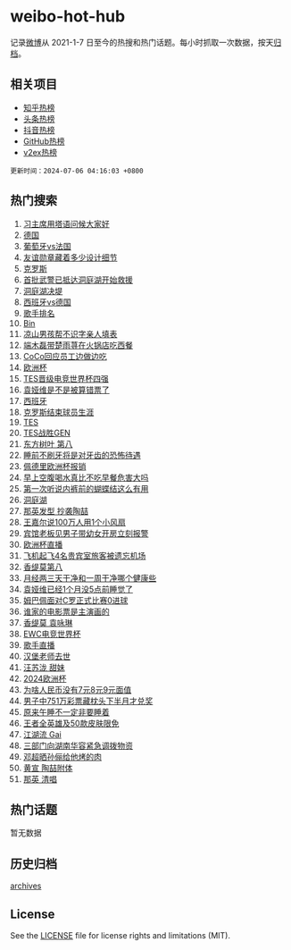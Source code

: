 # weibo-hot-hub

记录[微博](https://www.weibo.com)从 2021-1-7 日至今的热搜和热门话题。每小时抓取一次数据，按天[归档](archives)。

## 相关项目

- [知乎热榜](https://github.com/lonnyzhang423/zhihu-hot-hub)
- [头条热榜](https://github.com/lonnyzhang423/toutiao-hot-hub)
- [抖音热榜](https://github.com/lonnyzhang423/douyin-hot-hub)
- [GitHub热榜](https://github.com/lonnyzhang423/github-hot-hub)
- [v2ex热榜](https://github.com/lonnyzhang423/v2ex-hot-hub)


`更新时间：2024-07-06 04:16:03 +0800`

## 热门搜索

1. [习主席用塔语问候大家好](https://m.weibo.cn/search?containerid=100103type%3D1%26t%3D10%26q%3D%23%E4%B9%A0%E4%B8%BB%E5%B8%AD%E7%94%A8%E5%A1%94%E8%AF%AD%E9%97%AE%E5%80%99%E5%A4%A7%E5%AE%B6%E5%A5%BD%23&stream_entry_id=51&isnewpage=1&extparam=seat%3D1%26pos%3D0%26filter_type%3Drealtimehot%26stream_entry_id%3D51%26dgr%3D0%26q%3D%2523%25E4%25B9%25A0%25E4%25B8%25BB%25E5%25B8%25AD%25E7%2594%25A8%25E5%25A1%2594%25E8%25AF%25AD%25E9%2597%25AE%25E5%2580%2599%25E5%25A4%25A7%25E5%25AE%25B6%25E5%25A5%25BD%2523%26c_type%3D51%26cate%3D10103%26display_time%3D1720210562%26pre_seqid%3D172021056226792318068)
1. [德国](https://m.weibo.cn/search?containerid=100103type%3D1%26t%3D10%26q%3D%E5%BE%B7%E5%9B%BD&stream_entry_id=31&isnewpage=1&extparam=seat%3D1%26flag%3D1%26filter_type%3Drealtimehot%26c_type%3D31%26lcate%3D5001%26cate%3D5001%26realpos%3D1%26q%3D%25E5%25BE%25B7%25E5%259B%25BD%26dgr%3D0%26band_rank%3D1%26pos%3D0%26stream_entry_id%3D31%26display_time%3D1720210562%26pre_seqid%3D172021056226792318068)
1. [葡萄牙vs法国](https://m.weibo.cn/search?containerid=100103type%3D1%26t%3D10%26q%3D%23%E8%91%A1%E8%90%84%E7%89%99vs%E6%B3%95%E5%9B%BD%23&stream_entry_id=31&isnewpage=1&extparam=seat%3D1%26flag%3D2%26filter_type%3Drealtimehot%26c_type%3D31%26lcate%3D5001%26cate%3D5001%26realpos%3D2%26q%3D%2523%25E8%2591%25A1%25E8%2590%2584%25E7%2589%2599vs%25E6%25B3%2595%25E5%259B%25BD%2523%26dgr%3D0%26band_rank%3D2%26pos%3D1%26stream_entry_id%3D31%26display_time%3D1720210562%26pre_seqid%3D172021056226792318068)
1. [友谊勋章藏着多少设计细节](https://m.weibo.cn/search?containerid=100103type%3D1%26t%3D10%26q%3D%23%E5%8F%8B%E8%B0%8A%E5%8B%8B%E7%AB%A0%E8%97%8F%E7%9D%80%E5%A4%9A%E5%B0%91%E8%AE%BE%E8%AE%A1%E7%BB%86%E8%8A%82%23&stream_entry_id=31&isnewpage=1&extparam=seat%3D1%26flag%3D0%26filter_type%3Drealtimehot%26c_type%3D31%26lcate%3D5001%26cate%3D5001%26realpos%3D3%26q%3D%2523%25E5%258F%258B%25E8%25B0%258A%25E5%258B%258B%25E7%25AB%25A0%25E8%2597%258F%25E7%259D%2580%25E5%25A4%259A%25E5%25B0%2591%25E8%25AE%25BE%25E8%25AE%25A1%25E7%25BB%2586%25E8%258A%2582%2523%26dgr%3D0%26band_rank%3D3%26pos%3D2%26stream_entry_id%3D31%26display_time%3D1720210562%26pre_seqid%3D172021056226792318068)
1. [克罗斯](https://m.weibo.cn/search?containerid=100103type%3D1%26t%3D10%26q%3D%E5%85%8B%E7%BD%97%E6%96%AF&stream_entry_id=31&isnewpage=1&extparam=seat%3D1%26flag%3D1%26filter_type%3Drealtimehot%26c_type%3D31%26lcate%3D5001%26cate%3D5001%26realpos%3D4%26q%3D%25E5%2585%258B%25E7%25BD%2597%25E6%2596%25AF%26dgr%3D0%26band_rank%3D4%26pos%3D3%26stream_entry_id%3D31%26display_time%3D1720210562%26pre_seqid%3D172021056226792318068)
1. [首批武警已抵达洞庭湖开始救援](https://m.weibo.cn/search?containerid=100103type%3D1%26t%3D10%26q%3D%23%E9%A6%96%E6%89%B9%E6%AD%A6%E8%AD%A6%E5%B7%B2%E6%8A%B5%E8%BE%BE%E6%B4%9E%E5%BA%AD%E6%B9%96%E5%BC%80%E5%A7%8B%E6%95%91%E6%8F%B4%23&stream_entry_id=31&isnewpage=1&extparam=seat%3D1%26flag%3D2%26filter_type%3Drealtimehot%26c_type%3D31%26lcate%3D5001%26cate%3D5001%26realpos%3D5%26q%3D%2523%25E9%25A6%2596%25E6%2589%25B9%25E6%25AD%25A6%25E8%25AD%25A6%25E5%25B7%25B2%25E6%258A%25B5%25E8%25BE%25BE%25E6%25B4%259E%25E5%25BA%25AD%25E6%25B9%2596%25E5%25BC%2580%25E5%25A7%258B%25E6%2595%2591%25E6%258F%25B4%2523%26dgr%3D0%26band_rank%3D5%26pos%3D4%26stream_entry_id%3D31%26display_time%3D1720210562%26pre_seqid%3D172021056226792318068)
1. [洞庭湖决堤](https://m.weibo.cn/search?containerid=100103type%3D1%26t%3D10%26q%3D%E6%B4%9E%E5%BA%AD%E6%B9%96%E5%86%B3%E5%A0%A4&stream_entry_id=31&isnewpage=1&extparam=seat%3D1%26flag%3D2%26filter_type%3Drealtimehot%26c_type%3D31%26lcate%3D5001%26cate%3D5001%26realpos%3D6%26q%3D%25E6%25B4%259E%25E5%25BA%25AD%25E6%25B9%2596%25E5%2586%25B3%25E5%25A0%25A4%26dgr%3D0%26band_rank%3D6%26pos%3D5%26stream_entry_id%3D31%26display_time%3D1720210562%26pre_seqid%3D172021056226792318068)
1. [西班牙vs德国](https://m.weibo.cn/search?containerid=100103type%3D1%26t%3D10%26q%3D%23%E8%A5%BF%E7%8F%AD%E7%89%99vs%E5%BE%B7%E5%9B%BD%23&stream_entry_id=31&isnewpage=1&extparam=seat%3D1%26flag%3D16%26filter_type%3Drealtimehot%26c_type%3D31%26lcate%3D5001%26cate%3D5001%26realpos%3D7%26q%3D%2523%25E8%25A5%25BF%25E7%258F%25AD%25E7%2589%2599vs%25E5%25BE%25B7%25E5%259B%25BD%2523%26dgr%3D0%26band_rank%3D7%26pos%3D6%26stream_entry_id%3D31%26display_time%3D1720210562%26pre_seqid%3D172021056226792318068)
1. [歌手排名](https://m.weibo.cn/search?containerid=100103type%3D1%26t%3D10%26q%3D%E6%AD%8C%E6%89%8B%E6%8E%92%E5%90%8D&stream_entry_id=31&isnewpage=1&extparam=seat%3D1%26flag%3D0%26filter_type%3Drealtimehot%26c_type%3D31%26lcate%3D5001%26cate%3D5001%26realpos%3D8%26q%3D%25E6%25AD%258C%25E6%2589%258B%25E6%258E%2592%25E5%2590%258D%26dgr%3D0%26band_rank%3D8%26pos%3D7%26stream_entry_id%3D31%26display_time%3D1720210562%26pre_seqid%3D172021056226792318068)
1. [Bin](https://m.weibo.cn/search?containerid=100103type%3D1%26t%3D10%26q%3DBin&stream_entry_id=31&isnewpage=1&extparam=seat%3D1%26flag%3D2%26filter_type%3Drealtimehot%26c_type%3D31%26lcate%3D5001%26cate%3D5001%26realpos%3D9%26q%3DBin%26dgr%3D0%26band_rank%3D9%26pos%3D8%26stream_entry_id%3D31%26display_time%3D1720210562%26pre_seqid%3D172021056226792318068)
1. [凉山男孩帮不识字亲人填表](https://m.weibo.cn/search?containerid=100103type%3D1%26t%3D10%26q%3D%23%E5%87%89%E5%B1%B1%E7%94%B7%E5%AD%A9%E5%B8%AE%E4%B8%8D%E8%AF%86%E5%AD%97%E4%BA%B2%E4%BA%BA%E5%A1%AB%E8%A1%A8%23&stream_entry_id=31&isnewpage=1&extparam=seat%3D1%26flag%3D32768%26filter_type%3Drealtimehot%26c_type%3D31%26lcate%3D5001%26cate%3D5001%26realpos%3D10%26q%3D%2523%25E5%2587%2589%25E5%25B1%25B1%25E7%2594%25B7%25E5%25AD%25A9%25E5%25B8%25AE%25E4%25B8%258D%25E8%25AF%2586%25E5%25AD%2597%25E4%25BA%25B2%25E4%25BA%25BA%25E5%25A1%25AB%25E8%25A1%25A8%2523%26dgr%3D0%26band_rank%3D10%26pos%3D9%26stream_entry_id%3D31%26display_time%3D1720210562%26pre_seqid%3D172021056226792318068)
1. [端木磊带楚雨荨在火锅店吃西餐](https://m.weibo.cn/search?containerid=100103type%3D1%26t%3D10%26q%3D%23%E7%AB%AF%E6%9C%A8%E7%A3%8A%E5%B8%A6%E6%A5%9A%E9%9B%A8%E8%8D%A8%E5%9C%A8%E7%81%AB%E9%94%85%E5%BA%97%E5%90%83%E8%A5%BF%E9%A4%90%23&stream_entry_id=31&isnewpage=1&extparam=seat%3D1%26flag%3D2%26filter_type%3Drealtimehot%26c_type%3D31%26lcate%3D5001%26cate%3D5001%26realpos%3D11%26q%3D%2523%25E7%25AB%25AF%25E6%259C%25A8%25E7%25A3%258A%25E5%25B8%25A6%25E6%25A5%259A%25E9%259B%25A8%25E8%258D%25A8%25E5%259C%25A8%25E7%2581%25AB%25E9%2594%2585%25E5%25BA%2597%25E5%2590%2583%25E8%25A5%25BF%25E9%25A4%2590%2523%26dgr%3D0%26band_rank%3D11%26pos%3D10%26stream_entry_id%3D31%26display_time%3D1720210562%26pre_seqid%3D172021056226792318068)
1. [CoCo回应员工边做边吃](https://m.weibo.cn/search?containerid=100103type%3D1%26t%3D10%26q%3D%23CoCo%E5%9B%9E%E5%BA%94%E5%91%98%E5%B7%A5%E8%BE%B9%E5%81%9A%E8%BE%B9%E5%90%83%23&stream_entry_id=31&isnewpage=1&extparam=seat%3D1%26flag%3D2%26filter_type%3Drealtimehot%26c_type%3D31%26lcate%3D5001%26cate%3D5001%26realpos%3D12%26q%3D%2523CoCo%25E5%259B%259E%25E5%25BA%2594%25E5%2591%2598%25E5%25B7%25A5%25E8%25BE%25B9%25E5%2581%259A%25E8%25BE%25B9%25E5%2590%2583%2523%26dgr%3D0%26band_rank%3D12%26pos%3D11%26stream_entry_id%3D31%26display_time%3D1720210562%26pre_seqid%3D172021056226792318068)
1. [欧洲杯](https://m.weibo.cn/search?containerid=100103type%3D1%26t%3D10%26q%3D%E6%AC%A7%E6%B4%B2%E6%9D%AF&stream_entry_id=31&isnewpage=1&extparam=seat%3D1%26flag%3D0%26filter_type%3Drealtimehot%26c_type%3D31%26lcate%3D5001%26cate%3D5001%26realpos%3D13%26q%3D%25E6%25AC%25A7%25E6%25B4%25B2%25E6%259D%25AF%26dgr%3D0%26band_rank%3D13%26pos%3D12%26stream_entry_id%3D31%26display_time%3D1720210562%26pre_seqid%3D172021056226792318068)
1. [TES晋级电竞世界杯四强](https://m.weibo.cn/search?containerid=100103type%3D1%26t%3D10%26q%3D%23TES%E6%99%8B%E7%BA%A7%E7%94%B5%E7%AB%9E%E4%B8%96%E7%95%8C%E6%9D%AF%E5%9B%9B%E5%BC%BA%23&stream_entry_id=31&isnewpage=1&extparam=seat%3D1%26flag%3D1%26filter_type%3Drealtimehot%26c_type%3D31%26lcate%3D5001%26cate%3D5001%26realpos%3D14%26q%3D%2523TES%25E6%2599%258B%25E7%25BA%25A7%25E7%2594%25B5%25E7%25AB%259E%25E4%25B8%2596%25E7%2595%258C%25E6%259D%25AF%25E5%259B%259B%25E5%25BC%25BA%2523%26dgr%3D0%26band_rank%3D14%26pos%3D13%26stream_entry_id%3D31%26display_time%3D1720210562%26pre_seqid%3D172021056226792318068)
1. [袁娅维是不是被算错票了](https://m.weibo.cn/search?containerid=100103type%3D1%26t%3D10%26q%3D%23%E8%A2%81%E5%A8%85%E7%BB%B4%E6%98%AF%E4%B8%8D%E6%98%AF%E8%A2%AB%E7%AE%97%E9%94%99%E7%A5%A8%E4%BA%86%23&stream_entry_id=31&isnewpage=1&extparam=seat%3D1%26flag%3D2%26filter_type%3Drealtimehot%26c_type%3D31%26lcate%3D5001%26cate%3D5001%26realpos%3D15%26q%3D%2523%25E8%25A2%2581%25E5%25A8%2585%25E7%25BB%25B4%25E6%2598%25AF%25E4%25B8%258D%25E6%2598%25AF%25E8%25A2%25AB%25E7%25AE%2597%25E9%2594%2599%25E7%25A5%25A8%25E4%25BA%2586%2523%26dgr%3D0%26band_rank%3D15%26pos%3D14%26stream_entry_id%3D31%26display_time%3D1720210562%26pre_seqid%3D172021056226792318068)
1. [西班牙](https://m.weibo.cn/search?containerid=100103type%3D1%26t%3D10%26q%3D%E8%A5%BF%E7%8F%AD%E7%89%99&stream_entry_id=31&isnewpage=1&extparam=seat%3D1%26flag%3D1%26filter_type%3Drealtimehot%26c_type%3D31%26lcate%3D5001%26cate%3D5001%26realpos%3D16%26q%3D%25E8%25A5%25BF%25E7%258F%25AD%25E7%2589%2599%26dgr%3D0%26band_rank%3D16%26pos%3D15%26stream_entry_id%3D31%26display_time%3D1720210562%26pre_seqid%3D172021056226792318068)
1. [克罗斯结束球员生涯](https://m.weibo.cn/search?containerid=100103type%3D1%26t%3D10%26q%3D%23%E5%85%8B%E7%BD%97%E6%96%AF%E7%BB%93%E6%9D%9F%E7%90%83%E5%91%98%E7%94%9F%E6%B6%AF%23&stream_entry_id=31&isnewpage=1&extparam=seat%3D1%26flag%3D1%26filter_type%3Drealtimehot%26c_type%3D31%26lcate%3D5001%26cate%3D5001%26realpos%3D17%26q%3D%2523%25E5%2585%258B%25E7%25BD%2597%25E6%2596%25AF%25E7%25BB%2593%25E6%259D%259F%25E7%2590%2583%25E5%2591%2598%25E7%2594%259F%25E6%25B6%25AF%2523%26dgr%3D0%26band_rank%3D17%26pos%3D16%26stream_entry_id%3D31%26display_time%3D1720210562%26pre_seqid%3D172021056226792318068)
1. [TES](https://m.weibo.cn/search?containerid=100103type%3D1%26t%3D10%26q%3DTES&stream_entry_id=31&isnewpage=1&extparam=seat%3D1%26flag%3D0%26filter_type%3Drealtimehot%26c_type%3D31%26lcate%3D5001%26cate%3D5001%26realpos%3D18%26q%3DTES%26dgr%3D0%26band_rank%3D18%26pos%3D17%26stream_entry_id%3D31%26display_time%3D1720210562%26pre_seqid%3D172021056226792318068)
1. [TES战胜GEN](https://m.weibo.cn/search?containerid=100103type%3D1%26t%3D10%26q%3D%23TES%E6%88%98%E8%83%9CGEN%23&stream_entry_id=31&isnewpage=1&extparam=seat%3D1%26flag%3D0%26filter_type%3Drealtimehot%26c_type%3D31%26lcate%3D5001%26cate%3D5001%26realpos%3D19%26q%3D%2523TES%25E6%2588%2598%25E8%2583%259CGEN%2523%26dgr%3D0%26band_rank%3D19%26pos%3D18%26stream_entry_id%3D31%26display_time%3D1720210562%26pre_seqid%3D172021056226792318068)
1. [东方树叶 第八](https://m.weibo.cn/search?containerid=100103type%3D1%26t%3D10%26q%3D%E4%B8%9C%E6%96%B9%E6%A0%91%E5%8F%B6+%E7%AC%AC%E5%85%AB&stream_entry_id=31&isnewpage=1&extparam=seat%3D1%26flag%3D2%26filter_type%3Drealtimehot%26c_type%3D31%26lcate%3D5001%26cate%3D5001%26realpos%3D20%26q%3D%25E4%25B8%259C%25E6%2596%25B9%25E6%25A0%2591%25E5%258F%25B6%2520%25E7%25AC%25AC%25E5%2585%25AB%26dgr%3D0%26band_rank%3D20%26pos%3D19%26stream_entry_id%3D31%26display_time%3D1720210562%26pre_seqid%3D172021056226792318068)
1. [睡前不刷牙将是对牙齿的恐怖待遇](https://m.weibo.cn/search?containerid=100103type%3D1%26t%3D10%26q%3D%23%E7%9D%A1%E5%89%8D%E4%B8%8D%E5%88%B7%E7%89%99%E5%B0%86%E6%98%AF%E5%AF%B9%E7%89%99%E9%BD%BF%E7%9A%84%E6%81%90%E6%80%96%E5%BE%85%E9%81%87%23&stream_entry_id=31&isnewpage=1&extparam=seat%3D1%26flag%3D0%26filter_type%3Drealtimehot%26c_type%3D31%26lcate%3D5001%26cate%3D5001%26realpos%3D21%26q%3D%2523%25E7%259D%25A1%25E5%2589%258D%25E4%25B8%258D%25E5%2588%25B7%25E7%2589%2599%25E5%25B0%2586%25E6%2598%25AF%25E5%25AF%25B9%25E7%2589%2599%25E9%25BD%25BF%25E7%259A%2584%25E6%2581%2590%25E6%2580%2596%25E5%25BE%2585%25E9%2581%2587%2523%26dgr%3D0%26band_rank%3D21%26pos%3D20%26stream_entry_id%3D31%26display_time%3D1720210562%26pre_seqid%3D172021056226792318068)
1. [佩德里欧洲杯报销](https://m.weibo.cn/search?containerid=100103type%3D1%26t%3D10%26q%3D%23%E4%BD%A9%E5%BE%B7%E9%87%8C%E6%AC%A7%E6%B4%B2%E6%9D%AF%E6%8A%A5%E9%94%80%23&stream_entry_id=31&isnewpage=1&extparam=seat%3D1%26flag%3D1%26filter_type%3Drealtimehot%26c_type%3D31%26lcate%3D5001%26cate%3D5001%26realpos%3D22%26q%3D%2523%25E4%25BD%25A9%25E5%25BE%25B7%25E9%2587%258C%25E6%25AC%25A7%25E6%25B4%25B2%25E6%259D%25AF%25E6%258A%25A5%25E9%2594%2580%2523%26dgr%3D0%26band_rank%3D22%26pos%3D21%26stream_entry_id%3D31%26display_time%3D1720210562%26pre_seqid%3D172021056226792318068)
1. [早上空腹喝水真比不吃早餐危害大吗](https://m.weibo.cn/search?containerid=100103type%3D1%26t%3D10%26q%3D%23%E6%97%A9%E4%B8%8A%E7%A9%BA%E8%85%B9%E5%96%9D%E6%B0%B4%E7%9C%9F%E6%AF%94%E4%B8%8D%E5%90%83%E6%97%A9%E9%A4%90%E5%8D%B1%E5%AE%B3%E5%A4%A7%E5%90%97%23&stream_entry_id=31&isnewpage=1&extparam=seat%3D1%26flag%3D0%26filter_type%3Drealtimehot%26c_type%3D31%26lcate%3D5001%26cate%3D5001%26realpos%3D23%26q%3D%2523%25E6%2597%25A9%25E4%25B8%258A%25E7%25A9%25BA%25E8%2585%25B9%25E5%2596%259D%25E6%25B0%25B4%25E7%259C%259F%25E6%25AF%2594%25E4%25B8%258D%25E5%2590%2583%25E6%2597%25A9%25E9%25A4%2590%25E5%258D%25B1%25E5%25AE%25B3%25E5%25A4%25A7%25E5%2590%2597%2523%26dgr%3D0%26band_rank%3D23%26pos%3D22%26stream_entry_id%3D31%26display_time%3D1720210562%26pre_seqid%3D172021056226792318068)
1. [第一次听说内裤前的蝴蝶结这么有用](https://m.weibo.cn/search?containerid=100103type%3D1%26t%3D10%26q%3D%23%E7%AC%AC%E4%B8%80%E6%AC%A1%E5%90%AC%E8%AF%B4%E5%86%85%E8%A3%A4%E5%89%8D%E7%9A%84%E8%9D%B4%E8%9D%B6%E7%BB%93%E8%BF%99%E4%B9%88%E6%9C%89%E7%94%A8%23&stream_entry_id=31&isnewpage=1&extparam=seat%3D1%26flag%3D0%26filter_type%3Drealtimehot%26c_type%3D31%26lcate%3D5001%26cate%3D5001%26realpos%3D24%26q%3D%2523%25E7%25AC%25AC%25E4%25B8%2580%25E6%25AC%25A1%25E5%2590%25AC%25E8%25AF%25B4%25E5%2586%2585%25E8%25A3%25A4%25E5%2589%258D%25E7%259A%2584%25E8%259D%25B4%25E8%259D%25B6%25E7%25BB%2593%25E8%25BF%2599%25E4%25B9%2588%25E6%259C%2589%25E7%2594%25A8%2523%26dgr%3D0%26band_rank%3D24%26pos%3D23%26stream_entry_id%3D31%26display_time%3D1720210562%26pre_seqid%3D172021056226792318068)
1. [洞庭湖](https://m.weibo.cn/search?containerid=100103type%3D1%26t%3D10%26q%3D%E6%B4%9E%E5%BA%AD%E6%B9%96&stream_entry_id=31&isnewpage=1&extparam=seat%3D1%26flag%3D0%26filter_type%3Drealtimehot%26c_type%3D31%26lcate%3D5001%26cate%3D5001%26realpos%3D25%26q%3D%25E6%25B4%259E%25E5%25BA%25AD%25E6%25B9%2596%26dgr%3D0%26band_rank%3D25%26pos%3D24%26stream_entry_id%3D31%26display_time%3D1720210562%26pre_seqid%3D172021056226792318068)
1. [那英发型 抄袭陶喆](https://m.weibo.cn/search?containerid=100103type%3D1%26t%3D10%26q%3D%E9%82%A3%E8%8B%B1%E5%8F%91%E5%9E%8B+%E6%8A%84%E8%A2%AD%E9%99%B6%E5%96%86&stream_entry_id=31&isnewpage=1&extparam=seat%3D1%26flag%3D0%26filter_type%3Drealtimehot%26c_type%3D31%26lcate%3D5001%26cate%3D5001%26realpos%3D26%26q%3D%25E9%2582%25A3%25E8%258B%25B1%25E5%258F%2591%25E5%259E%258B%2520%25E6%258A%2584%25E8%25A2%25AD%25E9%2599%25B6%25E5%2596%2586%26dgr%3D0%26band_rank%3D26%26pos%3D25%26stream_entry_id%3D31%26display_time%3D1720210562%26pre_seqid%3D172021056226792318068)
1. [王嘉尔说100万人用1个小风扇](https://m.weibo.cn/search?containerid=100103type%3D1%26t%3D10%26q%3D%23%E7%8E%8B%E5%98%89%E5%B0%94%E8%AF%B4100%E4%B8%87%E4%BA%BA%E7%94%A81%E4%B8%AA%E5%B0%8F%E9%A3%8E%E6%89%87%23&stream_entry_id=31&isnewpage=1&extparam=seat%3D1%26flag%3D0%26filter_type%3Drealtimehot%26c_type%3D31%26lcate%3D5001%26cate%3D5001%26realpos%3D27%26q%3D%2523%25E7%258E%258B%25E5%2598%2589%25E5%25B0%2594%25E8%25AF%25B4100%25E4%25B8%2587%25E4%25BA%25BA%25E7%2594%25A81%25E4%25B8%25AA%25E5%25B0%258F%25E9%25A3%258E%25E6%2589%2587%2523%26dgr%3D0%26band_rank%3D27%26pos%3D26%26stream_entry_id%3D31%26display_time%3D1720210562%26pre_seqid%3D172021056226792318068)
1. [宾馆老板见男子带幼女开房立刻报警](https://m.weibo.cn/search?containerid=100103type%3D1%26t%3D10%26q%3D%23%E5%AE%BE%E9%A6%86%E8%80%81%E6%9D%BF%E8%A7%81%E7%94%B7%E5%AD%90%E5%B8%A6%E5%B9%BC%E5%A5%B3%E5%BC%80%E6%88%BF%E7%AB%8B%E5%88%BB%E6%8A%A5%E8%AD%A6%23&stream_entry_id=31&isnewpage=1&extparam=seat%3D1%26flag%3D0%26filter_type%3Drealtimehot%26c_type%3D31%26lcate%3D5001%26cate%3D5001%26realpos%3D28%26q%3D%2523%25E5%25AE%25BE%25E9%25A6%2586%25E8%2580%2581%25E6%259D%25BF%25E8%25A7%2581%25E7%2594%25B7%25E5%25AD%2590%25E5%25B8%25A6%25E5%25B9%25BC%25E5%25A5%25B3%25E5%25BC%2580%25E6%2588%25BF%25E7%25AB%258B%25E5%2588%25BB%25E6%258A%25A5%25E8%25AD%25A6%2523%26dgr%3D0%26band_rank%3D28%26pos%3D27%26stream_entry_id%3D31%26display_time%3D1720210562%26pre_seqid%3D172021056226792318068)
1. [欧洲杯直播](https://m.weibo.cn/search?containerid=100103type%3D1%26t%3D10%26q%3D%E6%AC%A7%E6%B4%B2%E6%9D%AF%E7%9B%B4%E6%92%AD&stream_entry_id=31&isnewpage=1&extparam=seat%3D1%26flag%3D0%26filter_type%3Drealtimehot%26c_type%3D31%26lcate%3D5001%26cate%3D5001%26realpos%3D29%26q%3D%25E6%25AC%25A7%25E6%25B4%25B2%25E6%259D%25AF%25E7%259B%25B4%25E6%2592%25AD%26dgr%3D0%26band_rank%3D29%26pos%3D28%26stream_entry_id%3D31%26display_time%3D1720210562%26pre_seqid%3D172021056226792318068)
1. [飞机起飞4名贵宾室旅客被遗忘机场](https://m.weibo.cn/search?containerid=100103type%3D1%26t%3D10%26q%3D%23%E9%A3%9E%E6%9C%BA%E8%B5%B7%E9%A3%9E4%E5%90%8D%E8%B4%B5%E5%AE%BE%E5%AE%A4%E6%97%85%E5%AE%A2%E8%A2%AB%E9%81%97%E5%BF%98%E6%9C%BA%E5%9C%BA%23&stream_entry_id=31&isnewpage=1&extparam=seat%3D1%26flag%3D0%26filter_type%3Drealtimehot%26c_type%3D31%26lcate%3D5001%26cate%3D5001%26realpos%3D30%26q%3D%2523%25E9%25A3%259E%25E6%259C%25BA%25E8%25B5%25B7%25E9%25A3%259E4%25E5%2590%258D%25E8%25B4%25B5%25E5%25AE%25BE%25E5%25AE%25A4%25E6%2597%2585%25E5%25AE%25A2%25E8%25A2%25AB%25E9%2581%2597%25E5%25BF%2598%25E6%259C%25BA%25E5%259C%25BA%2523%26dgr%3D0%26band_rank%3D30%26pos%3D29%26stream_entry_id%3D31%26display_time%3D1720210562%26pre_seqid%3D172021056226792318068)
1. [香缇莫第八](https://m.weibo.cn/search?containerid=100103type%3D1%26t%3D10%26q%3D%23%E9%A6%99%E7%BC%87%E8%8E%AB%E7%AC%AC%E5%85%AB%23&stream_entry_id=31&isnewpage=1&extparam=seat%3D1%26flag%3D0%26filter_type%3Drealtimehot%26c_type%3D31%26lcate%3D5001%26cate%3D5001%26realpos%3D31%26q%3D%2523%25E9%25A6%2599%25E7%25BC%2587%25E8%258E%25AB%25E7%25AC%25AC%25E5%2585%25AB%2523%26dgr%3D0%26band_rank%3D31%26pos%3D30%26stream_entry_id%3D31%26display_time%3D1720210562%26pre_seqid%3D172021056226792318068)
1. [月经两三天干净和一周干净哪个健康些](https://m.weibo.cn/search?containerid=100103type%3D1%26t%3D10%26q%3D%23%E6%9C%88%E7%BB%8F%E4%B8%A4%E4%B8%89%E5%A4%A9%E5%B9%B2%E5%87%80%E5%92%8C%E4%B8%80%E5%91%A8%E5%B9%B2%E5%87%80%E5%93%AA%E4%B8%AA%E5%81%A5%E5%BA%B7%E4%BA%9B%23&stream_entry_id=31&isnewpage=1&extparam=seat%3D1%26flag%3D0%26filter_type%3Drealtimehot%26c_type%3D31%26lcate%3D5001%26cate%3D5001%26realpos%3D32%26q%3D%2523%25E6%259C%2588%25E7%25BB%258F%25E4%25B8%25A4%25E4%25B8%2589%25E5%25A4%25A9%25E5%25B9%25B2%25E5%2587%2580%25E5%2592%258C%25E4%25B8%2580%25E5%2591%25A8%25E5%25B9%25B2%25E5%2587%2580%25E5%2593%25AA%25E4%25B8%25AA%25E5%2581%25A5%25E5%25BA%25B7%25E4%25BA%259B%2523%26dgr%3D0%26band_rank%3D32%26pos%3D31%26stream_entry_id%3D31%26display_time%3D1720210562%26pre_seqid%3D172021056226792318068)
1. [袁娅维已经1个月没5点前睡觉了](https://m.weibo.cn/search?containerid=100103type%3D1%26t%3D10%26q%3D%23%E8%A2%81%E5%A8%85%E7%BB%B4%E5%B7%B2%E7%BB%8F1%E4%B8%AA%E6%9C%88%E6%B2%A15%E7%82%B9%E5%89%8D%E7%9D%A1%E8%A7%89%E4%BA%86%23&stream_entry_id=31&isnewpage=1&extparam=seat%3D1%26flag%3D0%26filter_type%3Drealtimehot%26c_type%3D31%26lcate%3D5001%26cate%3D5001%26realpos%3D33%26q%3D%2523%25E8%25A2%2581%25E5%25A8%2585%25E7%25BB%25B4%25E5%25B7%25B2%25E7%25BB%258F1%25E4%25B8%25AA%25E6%259C%2588%25E6%25B2%25A15%25E7%2582%25B9%25E5%2589%258D%25E7%259D%25A1%25E8%25A7%2589%25E4%25BA%2586%2523%26dgr%3D0%26band_rank%3D33%26pos%3D32%26stream_entry_id%3D31%26display_time%3D1720210562%26pre_seqid%3D172021056226792318068)
1. [姆巴佩面对C罗正式比赛0进球](https://m.weibo.cn/search?containerid=100103type%3D1%26t%3D10%26q%3D%23%E5%A7%86%E5%B7%B4%E4%BD%A9%E9%9D%A2%E5%AF%B9C%E7%BD%97%E6%AD%A3%E5%BC%8F%E6%AF%94%E8%B5%9B0%E8%BF%9B%E7%90%83%23&stream_entry_id=31&isnewpage=1&extparam=seat%3D1%26flag%3D0%26filter_type%3Drealtimehot%26c_type%3D31%26lcate%3D5001%26cate%3D5001%26realpos%3D34%26q%3D%2523%25E5%25A7%2586%25E5%25B7%25B4%25E4%25BD%25A9%25E9%259D%25A2%25E5%25AF%25B9C%25E7%25BD%2597%25E6%25AD%25A3%25E5%25BC%258F%25E6%25AF%2594%25E8%25B5%259B0%25E8%25BF%259B%25E7%2590%2583%2523%26dgr%3D0%26band_rank%3D34%26pos%3D33%26stream_entry_id%3D31%26display_time%3D1720210562%26pre_seqid%3D172021056226792318068)
1. [谁家的电影票是主演画的](https://m.weibo.cn/search?containerid=100103type%3D1%26t%3D10%26q%3D%E8%B0%81%E5%AE%B6%E7%9A%84%E7%94%B5%E5%BD%B1%E7%A5%A8%E6%98%AF%E4%B8%BB%E6%BC%94%E7%94%BB%E7%9A%84&stream_entry_id=31&isnewpage=1&extparam=seat%3D1%26flag%3D0%26filter_type%3Drealtimehot%26c_type%3D31%26lcate%3D5001%26cate%3D5001%26realpos%3D35%26q%3D%25E8%25B0%2581%25E5%25AE%25B6%25E7%259A%2584%25E7%2594%25B5%25E5%25BD%25B1%25E7%25A5%25A8%25E6%2598%25AF%25E4%25B8%25BB%25E6%25BC%2594%25E7%2594%25BB%25E7%259A%2584%26dgr%3D0%26band_rank%3D35%26pos%3D34%26stream_entry_id%3D31%26display_time%3D1720210562%26pre_seqid%3D172021056226792318068)
1. [香缇莫 袁咏琳](https://m.weibo.cn/search?containerid=100103type%3D1%26t%3D10%26q%3D%E9%A6%99%E7%BC%87%E8%8E%AB+%E8%A2%81%E5%92%8F%E7%90%B3&stream_entry_id=31&isnewpage=1&extparam=seat%3D1%26flag%3D0%26filter_type%3Drealtimehot%26c_type%3D31%26lcate%3D5001%26cate%3D5001%26realpos%3D36%26q%3D%25E9%25A6%2599%25E7%25BC%2587%25E8%258E%25AB%2520%25E8%25A2%2581%25E5%2592%258F%25E7%2590%25B3%26dgr%3D0%26band_rank%3D36%26pos%3D35%26stream_entry_id%3D31%26display_time%3D1720210562%26pre_seqid%3D172021056226792318068)
1. [EWC电竞世界杯](https://m.weibo.cn/search?containerid=100103type%3D1%26t%3D10%26q%3DEWC%E7%94%B5%E7%AB%9E%E4%B8%96%E7%95%8C%E6%9D%AF&stream_entry_id=31&isnewpage=1&extparam=seat%3D1%26flag%3D0%26filter_type%3Drealtimehot%26c_type%3D31%26lcate%3D5001%26cate%3D5001%26realpos%3D37%26q%3DEWC%25E7%2594%25B5%25E7%25AB%259E%25E4%25B8%2596%25E7%2595%258C%25E6%259D%25AF%26dgr%3D0%26band_rank%3D37%26pos%3D36%26stream_entry_id%3D31%26display_time%3D1720210562%26pre_seqid%3D172021056226792318068)
1. [歌手直播](https://m.weibo.cn/search?containerid=100103type%3D1%26t%3D10%26q%3D%E6%AD%8C%E6%89%8B%E7%9B%B4%E6%92%AD&stream_entry_id=31&isnewpage=1&extparam=seat%3D1%26flag%3D0%26filter_type%3Drealtimehot%26c_type%3D31%26lcate%3D5001%26cate%3D5001%26realpos%3D38%26q%3D%25E6%25AD%258C%25E6%2589%258B%25E7%259B%25B4%25E6%2592%25AD%26dgr%3D0%26band_rank%3D38%26pos%3D37%26stream_entry_id%3D31%26display_time%3D1720210562%26pre_seqid%3D172021056226792318068)
1. [汉堡老师去世](https://m.weibo.cn/search?containerid=100103type%3D1%26t%3D10%26q%3D%23%E6%B1%89%E5%A0%A1%E8%80%81%E5%B8%88%E5%8E%BB%E4%B8%96%23&stream_entry_id=31&isnewpage=1&extparam=seat%3D1%26flag%3D0%26filter_type%3Drealtimehot%26c_type%3D31%26lcate%3D5001%26cate%3D5001%26realpos%3D39%26q%3D%2523%25E6%25B1%2589%25E5%25A0%25A1%25E8%2580%2581%25E5%25B8%2588%25E5%258E%25BB%25E4%25B8%2596%2523%26dgr%3D0%26band_rank%3D39%26pos%3D38%26stream_entry_id%3D31%26display_time%3D1720210562%26pre_seqid%3D172021056226792318068)
1. [汪苏泷 甜妹](https://m.weibo.cn/search?containerid=100103type%3D1%26t%3D10%26q%3D%E6%B1%AA%E8%8B%8F%E6%B3%B7+%E7%94%9C%E5%A6%B9&stream_entry_id=31&isnewpage=1&extparam=seat%3D1%26flag%3D0%26filter_type%3Drealtimehot%26c_type%3D31%26lcate%3D5001%26cate%3D5001%26realpos%3D40%26q%3D%25E6%25B1%25AA%25E8%258B%258F%25E6%25B3%25B7%2520%25E7%2594%259C%25E5%25A6%25B9%26dgr%3D0%26band_rank%3D40%26pos%3D39%26stream_entry_id%3D31%26display_time%3D1720210562%26pre_seqid%3D172021056226792318068)
1. [2024欧洲杯](https://m.weibo.cn/search?containerid=100103type%3D1%26t%3D10%26q%3D%232024%E6%AC%A7%E6%B4%B2%E6%9D%AF%23&stream_entry_id=31&isnewpage=1&extparam=seat%3D1%26flag%3D0%26filter_type%3Drealtimehot%26c_type%3D31%26lcate%3D5001%26cate%3D5001%26realpos%3D41%26q%3D%25232024%25E6%25AC%25A7%25E6%25B4%25B2%25E6%259D%25AF%2523%26dgr%3D0%26band_rank%3D41%26pos%3D40%26stream_entry_id%3D31%26display_time%3D1720210562%26pre_seqid%3D172021056226792318068)
1. [为啥人民币没有7元8元9元面值](https://m.weibo.cn/search?containerid=100103type%3D1%26t%3D10%26q%3D%23%E4%B8%BA%E5%95%A5%E4%BA%BA%E6%B0%91%E5%B8%81%E6%B2%A1%E6%9C%897%E5%85%838%E5%85%839%E5%85%83%E9%9D%A2%E5%80%BC%23&stream_entry_id=31&isnewpage=1&extparam=seat%3D1%26flag%3D0%26filter_type%3Drealtimehot%26c_type%3D31%26lcate%3D5001%26cate%3D5001%26realpos%3D42%26q%3D%2523%25E4%25B8%25BA%25E5%2595%25A5%25E4%25BA%25BA%25E6%25B0%2591%25E5%25B8%2581%25E6%25B2%25A1%25E6%259C%25897%25E5%2585%25838%25E5%2585%25839%25E5%2585%2583%25E9%259D%25A2%25E5%2580%25BC%2523%26dgr%3D0%26band_rank%3D42%26pos%3D41%26stream_entry_id%3D31%26display_time%3D1720210562%26pre_seqid%3D172021056226792318068)
1. [男子中751万彩票藏枕头下半月才兑奖](https://m.weibo.cn/search?containerid=100103type%3D1%26t%3D10%26q%3D%23%E7%94%B7%E5%AD%90%E4%B8%AD751%E4%B8%87%E5%BD%A9%E7%A5%A8%E8%97%8F%E6%9E%95%E5%A4%B4%E4%B8%8B%E5%8D%8A%E6%9C%88%E6%89%8D%E5%85%91%E5%A5%96%23&stream_entry_id=31&isnewpage=1&extparam=seat%3D1%26flag%3D0%26filter_type%3Drealtimehot%26c_type%3D31%26lcate%3D5001%26cate%3D5001%26realpos%3D43%26q%3D%2523%25E7%2594%25B7%25E5%25AD%2590%25E4%25B8%25AD751%25E4%25B8%2587%25E5%25BD%25A9%25E7%25A5%25A8%25E8%2597%258F%25E6%259E%2595%25E5%25A4%25B4%25E4%25B8%258B%25E5%258D%258A%25E6%259C%2588%25E6%2589%258D%25E5%2585%2591%25E5%25A5%2596%2523%26dgr%3D0%26band_rank%3D43%26pos%3D42%26stream_entry_id%3D31%26display_time%3D1720210562%26pre_seqid%3D172021056226792318068)
1. [原来午睡不一定非要睡着](https://m.weibo.cn/search?containerid=100103type%3D1%26t%3D10%26q%3D%23%E5%8E%9F%E6%9D%A5%E5%8D%88%E7%9D%A1%E4%B8%8D%E4%B8%80%E5%AE%9A%E9%9D%9E%E8%A6%81%E7%9D%A1%E7%9D%80%23&stream_entry_id=31&isnewpage=1&extparam=seat%3D1%26flag%3D0%26filter_type%3Drealtimehot%26c_type%3D31%26lcate%3D5001%26cate%3D5001%26realpos%3D44%26q%3D%2523%25E5%258E%259F%25E6%259D%25A5%25E5%258D%2588%25E7%259D%25A1%25E4%25B8%258D%25E4%25B8%2580%25E5%25AE%259A%25E9%259D%259E%25E8%25A6%2581%25E7%259D%25A1%25E7%259D%2580%2523%26dgr%3D0%26band_rank%3D44%26pos%3D43%26stream_entry_id%3D31%26display_time%3D1720210562%26pre_seqid%3D172021056226792318068)
1. [王者全英雄及50款皮肤限免](https://m.weibo.cn/search?containerid=100103type%3D1%26t%3D10%26q%3D%23%E7%8E%8B%E8%80%85%E5%85%A8%E8%8B%B1%E9%9B%84%E5%8F%8A50%E6%AC%BE%E7%9A%AE%E8%82%A4%E9%99%90%E5%85%8D%23&stream_entry_id=31&isnewpage=1&extparam=seat%3D1%26flag%3D0%26filter_type%3Drealtimehot%26c_type%3D31%26lcate%3D5001%26cate%3D5001%26realpos%3D45%26q%3D%2523%25E7%258E%258B%25E8%2580%2585%25E5%2585%25A8%25E8%258B%25B1%25E9%259B%2584%25E5%258F%258A50%25E6%25AC%25BE%25E7%259A%25AE%25E8%2582%25A4%25E9%2599%2590%25E5%2585%258D%2523%26dgr%3D0%26band_rank%3D45%26pos%3D44%26stream_entry_id%3D31%26display_time%3D1720210562%26pre_seqid%3D172021056226792318068)
1. [江湖流 Gai](https://m.weibo.cn/search?containerid=100103type%3D1%26t%3D10%26q%3D%E6%B1%9F%E6%B9%96%E6%B5%81+Gai&stream_entry_id=31&isnewpage=1&extparam=seat%3D1%26flag%3D0%26filter_type%3Drealtimehot%26c_type%3D31%26lcate%3D5001%26cate%3D5001%26realpos%3D46%26q%3D%25E6%25B1%259F%25E6%25B9%2596%25E6%25B5%2581%2520Gai%26dgr%3D0%26band_rank%3D46%26pos%3D45%26stream_entry_id%3D31%26display_time%3D1720210562%26pre_seqid%3D172021056226792318068)
1. [三部门向湖南华容紧急调拨物资](https://m.weibo.cn/search?containerid=100103type%3D1%26t%3D10%26q%3D%23%E4%B8%89%E9%83%A8%E9%97%A8%E5%90%91%E6%B9%96%E5%8D%97%E5%8D%8E%E5%AE%B9%E7%B4%A7%E6%80%A5%E8%B0%83%E6%8B%A8%E7%89%A9%E8%B5%84%23&stream_entry_id=31&isnewpage=1&extparam=seat%3D1%26flag%3D0%26filter_type%3Drealtimehot%26c_type%3D31%26lcate%3D5001%26cate%3D5001%26realpos%3D47%26q%3D%2523%25E4%25B8%2589%25E9%2583%25A8%25E9%2597%25A8%25E5%2590%2591%25E6%25B9%2596%25E5%258D%2597%25E5%258D%258E%25E5%25AE%25B9%25E7%25B4%25A7%25E6%2580%25A5%25E8%25B0%2583%25E6%258B%25A8%25E7%2589%25A9%25E8%25B5%2584%2523%26dgr%3D0%26band_rank%3D47%26pos%3D46%26stream_entry_id%3D31%26display_time%3D1720210562%26pre_seqid%3D172021056226792318068)
1. [邓超晒孙俪给他烤的肉](https://m.weibo.cn/search?containerid=100103type%3D1%26t%3D10%26q%3D%23%E9%82%93%E8%B6%85%E6%99%92%E5%AD%99%E4%BF%AA%E7%BB%99%E4%BB%96%E7%83%A4%E7%9A%84%E8%82%89%23&stream_entry_id=31&isnewpage=1&extparam=seat%3D1%26flag%3D0%26filter_type%3Drealtimehot%26c_type%3D31%26lcate%3D5001%26cate%3D5001%26realpos%3D48%26q%3D%2523%25E9%2582%2593%25E8%25B6%2585%25E6%2599%2592%25E5%25AD%2599%25E4%25BF%25AA%25E7%25BB%2599%25E4%25BB%2596%25E7%2583%25A4%25E7%259A%2584%25E8%2582%2589%2523%26dgr%3D0%26band_rank%3D48%26pos%3D47%26stream_entry_id%3D31%26display_time%3D1720210562%26pre_seqid%3D172021056226792318068)
1. [黄宣 陶喆附体](https://m.weibo.cn/search?containerid=100103type%3D1%26t%3D10%26q%3D%E9%BB%84%E5%AE%A3+%E9%99%B6%E5%96%86%E9%99%84%E4%BD%93&stream_entry_id=31&isnewpage=1&extparam=seat%3D1%26flag%3D0%26filter_type%3Drealtimehot%26c_type%3D31%26lcate%3D5001%26cate%3D5001%26realpos%3D49%26q%3D%25E9%25BB%2584%25E5%25AE%25A3%2520%25E9%2599%25B6%25E5%2596%2586%25E9%2599%2584%25E4%25BD%2593%26dgr%3D0%26band_rank%3D49%26pos%3D48%26stream_entry_id%3D31%26display_time%3D1720210562%26pre_seqid%3D172021056226792318068)
1. [那英 清唱](https://m.weibo.cn/search?containerid=100103type%3D1%26t%3D10%26q%3D%E9%82%A3%E8%8B%B1+%E6%B8%85%E5%94%B1&stream_entry_id=31&isnewpage=1&extparam=seat%3D1%26flag%3D0%26filter_type%3Drealtimehot%26c_type%3D31%26lcate%3D5001%26cate%3D5001%26realpos%3D50%26q%3D%25E9%2582%25A3%25E8%258B%25B1%2520%25E6%25B8%2585%25E5%2594%25B1%26dgr%3D0%26band_rank%3D50%26pos%3D49%26stream_entry_id%3D31%26display_time%3D1720210562%26pre_seqid%3D172021056226792318068)

## 热门话题

暂无数据

## 历史归档

[archives](archives)

## License

See the [LICENSE](LICENSE) file for license rights and limitations (MIT).
